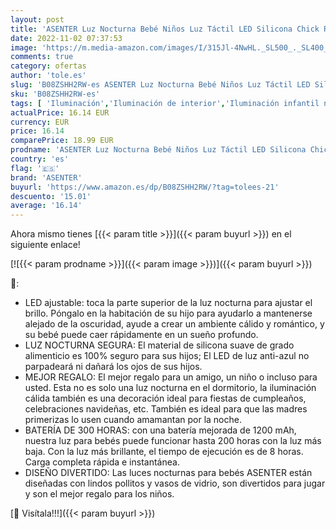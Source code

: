 ```yaml
---
layout: post
title: 'ASENTER Luz Nocturna Bebé Niños Luz Táctil LED Silicona Chick Recargable - Regalo para Bebé'
date: 2022-11-02 07:37:53
image: 'https://m.media-amazon.com/images/I/315Jl-4NwHL._SL500_._SL400_.jpg'
comments: true
category: ofertas
author: 'tole.es'
slug: 'B08ZSHH2RW-es ASENTER Luz Nocturna Bebé Niños Luz Táctil LED Silicona...'
sku: 'B08ZSHH2RW-es'
tags: [ 'Iluminación','Iluminación de interior','Iluminación infantil nocturna','Lámparas e iluminación infantil','asenter','bebé','🇪🇸', ]
actualPrice: 16.14 EUR
currency: EUR
price: 16.14
comparePrice: 18.99 EUR
prodname: 'ASENTER Luz Nocturna Bebé Niños Luz Táctil LED Silicona Chick Recargable - Regalo para Bebé'
country: 'es'
flag: '🇪🇸'
brand: 'ASENTER'
buyurl: 'https://www.amazon.es/dp/B08ZSHH2RW/?tag=tolees-21'
descuento: '15.01'
average: '16.14'
---
```


Ahora mismo tienes [{{< param title >}}]({{< param buyurl >}}) en el siguiente enlace!

[![{{< param prodname >}}]({{< param image >}})]({{< param buyurl >}})

🔎:

- LED ajustable: toca la parte superior de la luz nocturna para ajustar el brillo. Póngalo en la habitación de su hijo para ayudarlo a mantenerse alejado de la oscuridad, ayude a crear un ambiente cálido y romántico, y su bebé puede caer rápidamente en un sueño profundo.
- LUZ NOCTURNA SEGURA: El material de silicona suave de grado alimenticio es 100% seguro para sus hijos; El LED de luz anti-azul no parpadeará ni dañará los ojos de sus hijos.
- MEJOR REGALO: El mejor regalo para un amigo, un niño o incluso para usted. Esta no es solo una luz nocturna en el dormitorio, la iluminación cálida también es una decoración ideal para fiestas de cumpleaños, celebraciones navideñas, etc. También es ideal para que las madres primerizas lo usen cuando amamantan por la noche.
- BATERÍA DE 300 HORAS: con una batería mejorada de 1200 mAh, nuestra luz para bebés puede funcionar hasta 200 horas con la luz más baja. Con la luz más brillante, el tiempo de ejecución es de 8 horas. Carga completa rápida e instantánea.
- DISEÑO DIVERTIDO: Las luces nocturnas para bebés ASENTER están diseñadas con lindos pollitos y vasos de vidrio, son divertidos para jugar y son el mejor regalo para los niños.

[🛒 Visítala!!!]({{< param buyurl >}})
